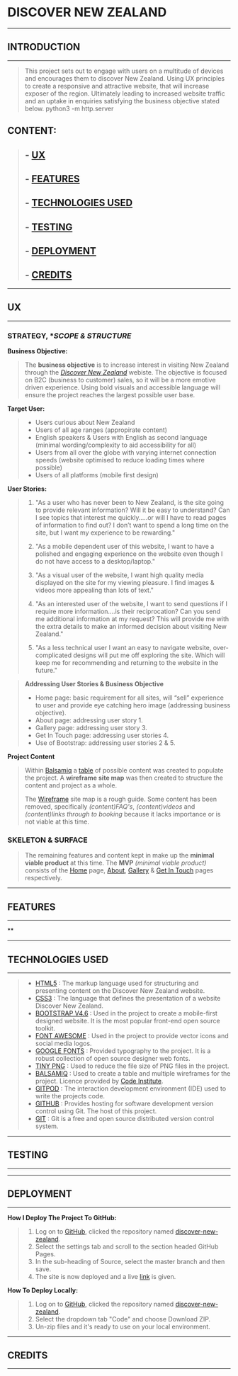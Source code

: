 
# **DISCOVER NEW ZEALAND** 
---
## INTRODUCTION
---
>
>This project sets out to engage with users on a multitude of devices and encourages them to discover New Zealand. Using UX principles to create a responsive and attractive website, that will increase exposer of the region. Ultimately leading to increased website traffic and an uptake in enquiries satisfying the business objective stated below.
>python3 -m http.server

## CONTENT:
> ## - [UX](##UX)
> ## - [FEATURES](##FEATURES)
> ## - [TECHNOLOGIES USED](##TECHNOLOGIES-USED)
> ## - [TESTING](##TESTING)
> ## - [DEPLOYMENT](##DEPLOYMENT)
> ## - [CREDITS](##CREDITS)

---
## **UX**
---
### **STRATEGY**, **SCOPE & STRUCTURE*
**Business Objective:**
>The **business objective** is to increase interest in visiting New Zealand through the [*Discover New Zealand*](https://5-ean.github.io/discover-new-zealand/) webiste. The objective is focused on B2C (business to customer) sales, so it will be a more emotive driven experience. Using bold visuals and accessible language will ensure the project reaches the largest possible user base.

**Target User:** 
> * Users curious about New Zealand
> * Users of all age ranges (appropirate content)
> * English speakers & Users with English as second language (minimal wording/complexity to aid accessibility for all)
> * Users from all over the globe with varying internet connection speeds (website optimised to reduce loading times where possible)
> * Users of all platforms (mobile first design)

**User Stories:**
> 1. "As a user who has never been to New Zealand, is the site going to provide relevant information? Will it be easy to understand? Can I see topics that interest me quickly…..or will I have to read pages of information to find out? I don’t want to spend a long time on the site, but I want my experience to be rewarding."
>
> 2. "As a mobile dependent user of this website, I want to have a polished and engaging experience on the website even though I do not have access to a desktop/laptop."
>
> 3. "As a visual user of the website, I want high quality media displayed on the site for my viewing pleasure. I find images & videos more appealing than lots of text."
>
> 4. "As an interested user of the website, I want to send questions if I require more information….is their reciprocation? Can you send me additional information at my request? This will provide me with the extra details to make an informed decision about visiting New Zealand."
>
> 5. "As a less technical user I want an easy to navigate website, over-complicated designs will put me off exploring the site. Which will keep me for recommending and returning to the website in the future."  

>**Addressing User Stories & Business Objective**  
> * Home page: basic requirement for all sites, will “sell” experience to user and provide eye catching hero image (addressing business objective).
> * About page: addressing user story 1.
> * Gallery page: addressing user story 3.
> * Get In Touch page: addressing user stories 4.
> * Use of Bootstrap: addressing user stories 2 & 5.

**Project Content** 
>Within [Balsamiq](https://balsamiq.com/) a [table](/workspace/discover-new-zealand/assets/ux_assets/images/content-table.pdf) of possible content was created to populate the project. A **wireframe site map** was then created to structure the content and project as a whole.
>
> The [Wireframe](/workspace/discover-new-zealand/assets/ux_assets/images/sitemap-wireframe.pdf) site map is a rough guide. Some content has been removed, specifically *(content)FAQ's*, *(content)videos* and *(content)links through to booking* because it lacks importance or is not viable at this time. 
 
### **SKELETON & SURFACE**

>The remaining features and content kept in make up the **minimal viable product** at this time. The **MVP** *(minimal viable product)* consists of the [Home](/workspace/discover-new-zealand/assets/ux_assets/images/index.html-wireframe.pdf) page, [About](/workspace/discover-new-zealand/assets/ux_assets/images/about.html-wireframe.pdf), [Gallery](/workspace/discover-new-zealand/assets/ux_assets/images/gallery.html-wireframe.pdf) & [Get In Touch](/workspace/discover-new-zealand/assets/ux_assets/images/get-in-touch.html-wireframe.pdf) pages respectively.

---
## **FEATURES**
---
**


---
## **TECHNOLOGIES USED**
---
> * [HTML5](https://html.com/html5/) : The markup language used for structuring and presenting content on the Discover New Zealand website.
> * [CSS3](https://html.com/css/) : The language that defines the presentation of a website Discover New Zealand.
> * [BOOTSTRAP V4.6](https://getbootstrap.com/docs/4.6/getting-started/introduction/) : Used in the project to create a mobile-first designed website. It is the most popular front-end open source toolkit.
> * [FONT AWESOME](https://fontawesome.com/) : Used in the project to provide vector icons and social media logos.
> * [GOOGLE FONTS](https://fonts.google.com/) : Provided typography to the project. It is a robust collection of open source designer web fonts.
> * [TINY PNG](https://tinypng.com/) : Used to reduce the file size of PNG files in the project.
> * [BALSAMIQ](https://balsamiq.com/) : Used to create a table and multiple wireframes for the project. Licence provided by [Code Institute](https://codeinstitute.net/).
> * [GITPOD](https://www.gitpod.io/) : The interaction development environment (IDE) used to write the projects code.
> * [GITHUB](https://github.com/) : Provides hosting for software development version control using Git. The host of this project.
> * [GIT](https://git-scm.com/) : Git is a free and open source distributed version control system.

---
## **TESTING**
---

---
## **DEPLOYMENT**
---
**How I Deploy The Project To GitHub:**
> 1. Log on to [GitHub](https://github.com/), clicked the repository named [discover-new-zealand](https://github.com/5-ean/discover-new-zealand).
> 2. Select the settings tab and scroll to the section headed GitHub Pages.
> 3. In the sub-heading of Source, select the master branch and then save.
> 4. The site is now deployed and a live [link](https://5-ean.github.io/discover-new-zealand/get-in-touch.html) is given.

**How To Deploy Locally:**
> 1. Log on to [GitHub](https://github.com/), clicked the repository named [discover-new-zealand](https://github.com/5-ean/discover-new-zealand).
> 2. Select the dropdown tab "Code" and choose Download ZIP.
> 3. Un-zip files and it's ready to use on your local environment.
---
## **CREDITS**
---